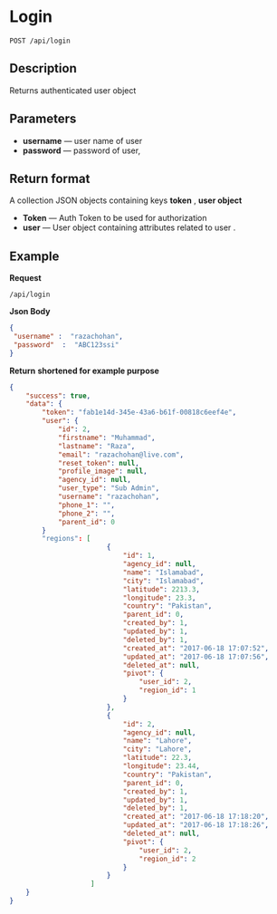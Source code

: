 # Login

    POST /api/login

## Description
Returns authenticated user object

## Parameters
- **username** — user name of user
- **password** — password of user,

## Return format
A collection JSON objects containing keys **token** , **user object**

- **Token** — Auth Token to be used for authorization
- **user**    —  User object containing attributes related to user .


## Example
**Request**

    /api/login
**Json Body**
``` json
{
 "username" :  "razachohan",
 "password"  :  "ABC123ssi"
}
```

**Return** __shortened for example purpose__
``` json
{
    "success": true,
    "data": {
        "token": "fab1e14d-345e-43a6-b61f-00818c6eef4e",
        "user": {
            "id": 2,
            "firstname": "Muhammad",
            "lastname": "Raza",
            "email": "razachohan@live.com",
            "reset_token": null,
            "profile_image": null,
            "agency_id": null,
            "user_type": "Sub Admin",
            "username": "razachohan",
            "phone_1": "",
            "phone_2": "",
            "parent_id": 0
        }
        "regions": [
                        {
                            "id": 1,
                            "agency_id": null,
                            "name": "Islamabad",
                            "city": "Islamabad",
                            "latitude": 2213.3,
                            "longitude": 23.3,
                            "country": "Pakistan",
                            "parent_id": 0,
                            "created_by": 1,
                            "updated_by": 1,
                            "deleted_by": 1,
                            "created_at": "2017-06-18 17:07:52",
                            "updated_at": "2017-06-18 17:07:56",
                            "deleted_at": null,
                            "pivot": {
                                "user_id": 2,
                                "region_id": 1
                            }
                        },
                        {
                            "id": 2,
                            "agency_id": null,
                            "name": "Lahore",
                            "city": "Lahore",
                            "latitude": 22.3,
                            "longitude": 23.44,
                            "country": "Pakistan",
                            "parent_id": 0,
                            "created_by": 1,
                            "updated_by": 1,
                            "deleted_by": 1,
                            "created_at": "2017-06-18 17:18:20",
                            "updated_at": "2017-06-18 17:18:26",
                            "deleted_at": null,
                            "pivot": {
                                "user_id": 2,
                                "region_id": 2
                            }
                        }
                    ]
    }
}
```
